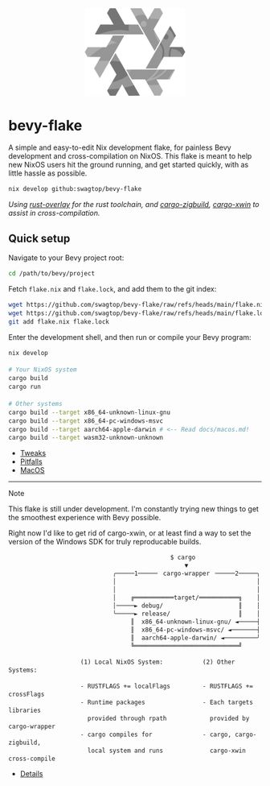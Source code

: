 <div align="center"> <img src="bevy-flake.svg" width="200"/> </div>

# bevy-flake

A simple and easy-to-edit Nix development flake,
for painless Bevy development and cross-compilation on NixOS.
This flake is meant to help new NixOS users hit the ground running,
and get started quickly, with as little hassle as possible.

```sh
nix develop github:swagtop/bevy-flake
```

*Using [rust-overlay][overlay] for the rust toolchain,
and [cargo-zigbuild][zigbuild], [cargo-xwin](xwin) to assist in
cross-compilation.*

[overlay]: https://github.com/oxalica/rust-overlay/
[zigbuild]: https://github.com/rust-cross/cargo-zigbuild
[xwin]: https://github.com/rust-cross/cargo-xwin

## Quick setup

Navigate to your Bevy project root:

```sh
cd /path/to/bevy/project
```

Fetch `flake.nix` and `flake.lock`, and add them to the git index:

```sh
wget https://github.com/swagtop/bevy-flake/raw/refs/heads/main/flake.nix
wget https://github.com/swagtop/bevy-flake/raw/refs/heads/main/flake.lock
git add flake.nix flake.lock
```

Enter the development shell, and then run or compile your Bevy program:

```sh
nix develop

# Your NixOS system
cargo build
cargo run

# Other systems
cargo build --target x86_64-unknown-linux-gnu
cargo build --target x86_64-pc-windows-msvc
cargo build --target aarch64-apple-darwin # <-- Read docs/macos.md!
cargo build --target wasm32-unknown-unknown
```

- [Tweaks](docs/tweaks.md)
- [Pitfalls](docs/pitfalls.md)
- [MacOS](docs/macos.md)

---
> [!NOTE]
> This flake is still under development. I'm constantly trying new things
> to get the smoothest experience with Bevy possible.
>
> Right now I'd like to get rid of cargo-xwin, or at least find a way to
> set the version of the Windows SDK for truly reproducable builds.

```
                                             $ cargo
                                                 ▼
                             ╭─────1─────╴ cargo-wrapper ╶─────2─────╮
                             │                                       │
                             │                                       │
                             │    ╔═══════════target/═══════════╗    │
                             │─────► debug/                     ║    │
                             ╰─────► release/                   ║    │
                                  ║  x86_64-unknown-linux-gnu/ ◄─────┤
                                  ║  x86_64-pc-windows-msvc/ ◄───────┤
                                  ║  aarch64-apple-darwin/ ◄─────────╯
                                  ╚═════════════════════════════╝

                    (1) Local NixOS System:           (2) Other Systems:

                    - RUSTFLAGS += localFlags         - RUSTFLAGS += crossFlags
                    - Runtime packages                - Each targets libraries
                      provided through rpath            provided by cargo-wrapper
                    - cargo compiles for              - cargo, cargo-zigbuild,
                      local system and runs             cargo-xwin cross-compile
```
- [Details](docs/details.md)
